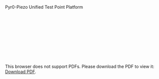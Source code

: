 Pyr0-Piezo Unified Test Point Platform

<object data="../../drawings/Pyr0-Piezo_FFC_Extruder_Boardv1.1.0_Test_Pads.pdf" type="application/pdf" width="100%" height="450px">
    <embed src="../../drawings/Pyr0-Piezo_FFC_Extruder_Boardv1.1.0_Test_Pads.pdf">
        <p>This browser does not support PDFs. Please download the PDF to view it: <a href="../../drawings/Pyr0-Piezo_FFC_Extruder_Boardv1.1.0_Test_Pads.pdf">Download PDF</a>.</p>
    </embed>
</object>

